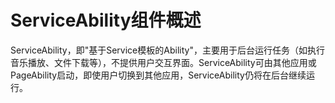 # ServiceAbility组件概述


ServiceAbility，即"基于Service模板的Ability"，主要用于后台运行任务（如执行音乐播放、文件下载等），不提供用户交互界面。ServiceAbility可由其他应用或PageAbility启动，即使用户切换到其他应用，ServiceAbility仍将在后台继续运行。

